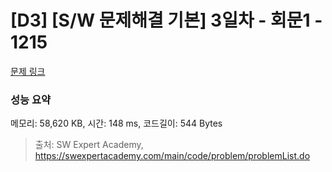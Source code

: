 # [D3] [S/W 문제해결 기본] 3일차 - 회문1 - 1215 

[문제 링크](https://swexpertacademy.com/main/code/problem/problemDetail.do?contestProbId=AV14QpAaAAwCFAYi) 

### 성능 요약

메모리: 58,620 KB, 시간: 148 ms, 코드길이: 544 Bytes



> 출처: SW Expert Academy, https://swexpertacademy.com/main/code/problem/problemList.do
